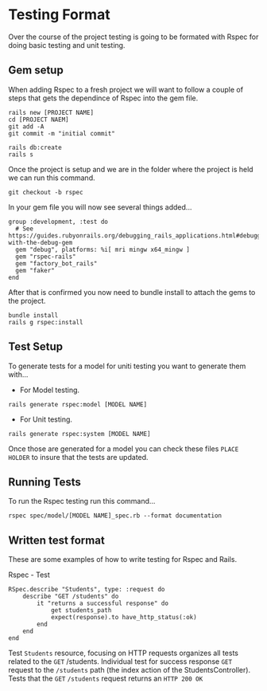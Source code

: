 # Testing Format
Over the course of the project testing is going to be formated with Rspec for doing basic testing and unit testing.

## Gem setup
When adding Rspec to a fresh project we will want to follow a couple of steps that gets the dependince of Rspec into the gem file.
```
rails new [PROJECT NAME]
cd [PROJECT NAEM]
git add -A
git commit -m "initial commit"

rails db:create
rails s
```

Once the project is setup and we are in the folder where the project is held we can run this command.
```
git checkout -b rspec
```

In your gem file you will now see several things added...
```
group :development, :test do
  # See https://guides.rubyonrails.org/debugging_rails_applications.html#debugging-with-the-debug-gem
  gem "debug", platforms: %i[ mri mingw x64_mingw ]
  gem "rspec-rails"
  gem "factory_bot_rails"
  gem "faker"
end
```

After that is confirmed you now need to bundle install to attach the gems to the project.
```
bundle install
rails g rspec:install
```


## Test Setup
To generate tests for a model for uniti testing you want to generate them with...

- For Model testing.
```
rails generate rspec:model [MODEL NAME]
``` 
- For Unit testing.
```
rails generate rspec:system [MODEL NAME]
```
Once those are generated for a model you can check these files `PLACE HOLDER` to insure that the tests are updated.

## Running Tests
To run the Rspec testing run this command...
```
rspec spec/model/[MODEL NAME]_spec.rb --format documentation
```

## Written test format
These are some examples of how to write testing for Rspec and Rails.

Rspec - Test
```
RSpec.describe "Students", type: :request do
    describe "GET /students" do
        it "returns a successful response" do
            get students_path
            expect(response).to have_http_status(:ok)
        end
    end
end
```
Test `Students` resource, focusing on HTTP requests organizes all tests related to the `GET` /students. Individual test for success response  `GET` request to the `/students` path (the index action of the StudentsController). Tests that the `GET` `/students` request returns an `HTTP 200 OK`


 
